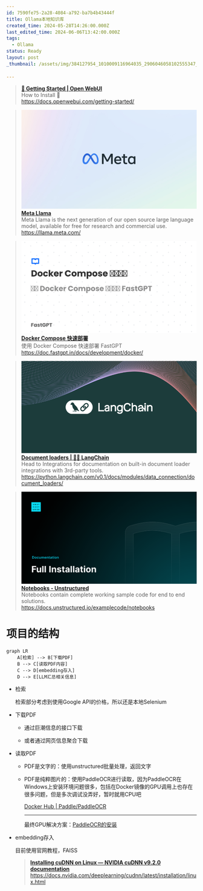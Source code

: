 ```yaml
---
id: 7590fe75-2a28-4084-a792-ba7b4b43444f
title: Ollama本地知识库
created_time: 2024-05-28T14:26:00.000Z
last_edited_time: 2024-06-06T13:42:00.000Z
tags:
  - Ollama
status: Ready
layout: post
_thumbnail: /assets/img/384127954_1010009116964035_2906046058102555347_n_igHW5U2G.jpg

---
```


> [**🚀 Getting Started | Open WebUI**](https://docs.openwebui.com/getting-started/)\
> How to Install 🚀\
> <https://docs.openwebui.com/getting-started/>

> [![image](/assets/img/384127954_1010009116964035_2906046058102555347_n_igHW5U2G.jpg) **Meta Llama**](https://llama.meta.com/)\
> Meta Llama is the next generation of our open source large language model, available for free for research and commercial use.\
> <https://llama.meta.com/>

> [![image](/assets/img/card-base-2_hu06b1a92291a380a0d2e0ec03dab66b2f_17642_filter_7508709088536350108_xuvWvXn7.png) **Docker Compose 快速部署**](https://doc.fastgpt.in/docs/development/docker/)\
> 使用 Docker Compose 快速部署 FastGPT\
> <https://doc.fastgpt.in/docs/development/docker/>

> [![image](/assets/img/theme-image_MN0mwsqm.png) **Document loaders | 🦜️🔗 LangChain**](https://python.langchain.com/v0.1/docs/modules/data_connection/document_loaders/)\
> Head to Integrations for documentation on built-in document loader integrations with 3rd-party tools.\
> <https://python.langchain.com/v0.1/docs/modules/data_connection/document_loaders/>

> [![image](/assets/img/og_2iSKdyhH) **Notebooks - Unstructured**](https://docs.unstructured.io/examplecode/notebooks)\
> Notebooks contain complete working sample code for end to end solutions.\
> <https://docs.unstructured.io/examplecode/notebooks>

# 项目的结构

```mermaid
graph LR
    A[检索] --> B[下载PDF]
    B --> C[读取PDF内容]
    C --> D[embedding存入]
    D --> E[LLM汇总相关信息]

```

*   检索

    检索部分考虑到使用Google API的价格，所以还是本地Selenium

*   下载PDF

    *   通过巨潮信息的接口下载

    *   或者通过网页信息聚合下载

*   读取PDF

    *   PDF是文字的：使用unstructured批量处理，返回文字

    *   PDF是纯粹图片的：使用PaddleOCR进行读取，因为PaddleOCR在Windows上安装环境问题很多，包括在Docker镜像的GPU调用上也存在很多问题，但是多次调试没弄好，暂时就用CPU吧

        [Docker Hub | Paddle/PaddleOCR](https://hub.docker.com/r/paddlecloud/paddleocr/tags?page=\&page_size=\&ordering=\&name=)

        ***

        最终GPU解决方案：[PaddleOCR的安装](https://www.notion.so/2b389a93748a4ecca4ab79bb59825db7)

*   embedding存入

    目前使用官网教程，FAISS

    > [**Installing cuDNN on Linux — NVIDIA cuDNN v9.2.0 documentation**](https://docs.nvidia.com/deeplearning/cudnn/latest/installation/linux.html)\
    > <https://docs.nvidia.com/deeplearning/cudnn/latest/installation/linux.html>
